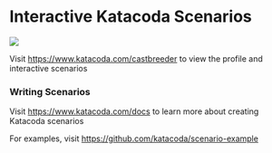 # Interactive Katacoda Scenarios

[![](http://shields.katacoda.com/katacoda/castbreeder/count.svg)](https://www.katacoda.com/castbreeder "Get your profile on Katacoda.com")

Visit https://www.katacoda.com/castbreeder to view the profile and interactive scenarios

### Writing Scenarios
Visit https://www.katacoda.com/docs to learn more about creating Katacoda scenarios

For examples, visit https://github.com/katacoda/scenario-example
